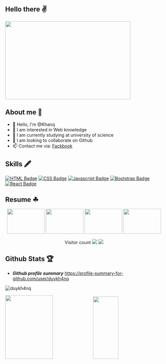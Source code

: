 ## Hello there ✌️
<img src='https://miro.medium.com/max/680/1*IRGHmiGsa16stedQvIaZfw.gif' width='400"' height='250"'>



## About me 💟
- 👋 Hello, I'm @Khanq
- 👀 I am interested in Web knowledge
- 🌱 I am currently studying at university of science
- 💞️ I am looking to collaborate on Github
- 📫 Contact me via: [Fackbook](https://www.facebook.com/khanq.duy.73/)

## Skills 🖋


[![HTML Badge](https://img.shields.io/badge/-Html-FF0000?style=for-the-badge&labelColor=black&logo=HTML5&logoColor=FF0000)](#) 
[![CSS Badge](https://img.shields.io/badge/-CSS-1572B6?style=for-the-badge&labelColor=black&logo=CSS3&logoColor=1572B6)](#) 
[![Javascript Badge](https://img.shields.io/badge/-Javascript-F0DB4F?style=for-the-badge&labelColor=black&logo=javascript&logoColor=F0DB4F)](#) 
[![Bootstrap Badge](https://img.shields.io/badge/-Bootstrap-7952B3?style=for-the-badge&labelColor=black&logo=bootstrap&logoColor=7952B3)](#)
[![React Badge](https://img.shields.io/badge/-ReactJs-007acc?style=for-the-badge&labelColor=black&logo=react&logoColor=007acc)](#)

## Resume ☘
<p align="center">
  <img src='https://camo.githubusercontent.com/4c8d92806e3c2322a2c390ffa0019c1d6f78a4d82108aa6946863ae362a763c8/68747470733a2f2f69322e77702e636f6d2f616c6c68746163636573732e696e666f2f77702d636f6e74656e742f75706c6f6164732f323031382f30332f70726f6772616d6d696e672e6769663f6669743d313238312532433731362673736c3d31' width='120"' height='80"'>
  <img src='https://thumbs.gfycat.com/AngelicConcreteHypsilophodon-max-1mb.gif' width='120"' height='80"'>
  <img src='https://thumbs.gfycat.com/OblongJaggedBluemorphobutterfly-small.gif' width='120"' height='80"'>
   <img src='https://i.pinimg.com/originals/8b/35/fe/8b35fef55fba1a201c9c7a11d3ec3d64.gif' width='120"' height='80"'>
</p>

<p align="center">
   Visitor count
   <img src="https://profile-counter.glitch.me/duykh4nq/count.svg"/>
  
   <a href="https://hits.seeyoufarm.com">
      <img src="https://hits.seeyoufarm.com/api/count/incr/badge.svg?url=https://github.com/duykh4nq&count_bg=#79C83D&title_bg=#555555&icon=&icon_color=#E7E7E7&title=hits&edge_flat=false" />
   </a>
</p>

## Github Stats ️🏆

- ***Github profile summary*** <a href="https://profile-summary-for-github.com/user/duykh4nq">https://profile-summary-for-github.com/user/duykh4nq</a>

<p>
<img src="https://github-readme-streak-stats.herokuapp.com/?user=duykh4nq&theme=blueberry" alt="duykh4nq"/>
</p>

<p>
<img src="https://github-readme-stats.vercel.app/api?username=duykh4nq&count_private=true&show_icons=true&theme=blueberry" width=55% height="204px"/>
<img src="https://github-readme-stats.vercel.app/api/top-langs/?username=duykh4nq&show_icons=true&layout=compact&cache_seconds=1800&langs_count=8&theme=blueberry&count_private=true&show_icons=true" width=40% height="200px"/>
</p>

